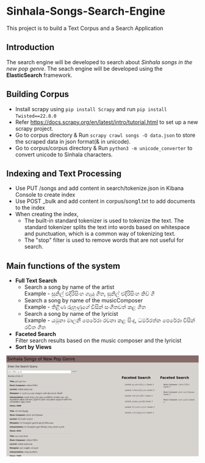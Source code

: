 # Sinhala-Songs-Search-Engine
This project is to build a Text Corpus and a Search Application

## Introduction
The search engine will be developed to search about *Sinhala songs in the new pop genre*. The seach engine will be developed using the **ElasticSearch** framework.

## Building Corpus
- Install scrapy using `pip install Scrapy` and run `pip install Twisted==22.8.0`
- Refer https://docs.scrapy.org/en/latest/intro/tutorial.html to set up a new scrapy project.
- Go to corpus directory & Run `scrapy crawl songs -O data.json` to store the scraped data in json format(& in unicode).
- Go to corpus/corpus directory & Run `python3 -m unicode_converter` to convert unicode to Sinhala characters.

## Indexing and Text Processing
- Use PUT /songs and add content in search/tokenize.json in Kibana Console to create index
- Use POST _bulk and add content in corpus/song1.txt to add documents to the index
- When creating the index,
    - The built-in standard tokenizer is used to tokenize the text. The standard tokenizer splits  the text into words  based on whitespace and punctuation, which is a common way of tokenizing text.
    - The "stop" filter is used to remove words that are not useful for search.

## Main functions of the system
- **Full Text Search**
    - Search a song by name of the artist\
        Example - සුනිල් එදිරිසිංහ ගැයු ගීත, සුනිල් එදිරිසිංහ කිව් ගී
    - Search a song by name of the musicComposer\
        Example - තිළිණ රුහුණුගේ විසින් සංගීතවත් කළ ගීත
    - Search a song by name of the lyricist\
        Example - යමුනා  මාලනී පෙරේරා  රචනා  කළ සිංදු, ධර්මරත්න පෙරේරා  විසින් රචිත ගීත
- **Faceted Search**\
    Filter search results based on the music composer and the lyricist
- **Sort by Views**

![search](/images/search.png)
